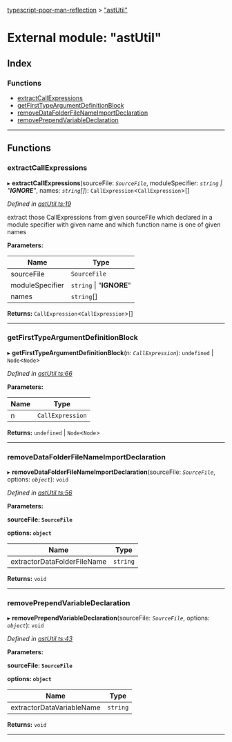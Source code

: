 [typescript-poor-man-reflection](../README.md) > ["astUtil"](../modules/_astutil_.md)

# External module: "astUtil"

## Index

### Functions

* [extractCallExpressions](_astutil_.md#extractcallexpressions)
* [getFirstTypeArgumentDefinitionBlock](_astutil_.md#getfirsttypeargumentdefinitionblock)
* [removeDataFolderFileNameImportDeclaration](_astutil_.md#removedatafolderfilenameimportdeclaration)
* [removePrependVariableDeclaration](_astutil_.md#removeprependvariabledeclaration)

---

## Functions

<a id="extractcallexpressions"></a>

###  extractCallExpressions

▸ **extractCallExpressions**(sourceFile: *`SourceFile`*, moduleSpecifier: *`string` \| "__IGNORE__"*, names: *`string`[]*): `CallExpression`<`CallExpression`>[]

*Defined in [astUtil.ts:19](https://github.com/cancerberoSgx/typescript-poor-man-reflection/blob/be10635/src/astUtil.ts#L19)*

extract those CallExpressions from given sourceFile which declared in a module specifier with given name and which function name is one of given names

**Parameters:**

| Name | Type |
| ------ | ------ |
| sourceFile | `SourceFile` |
| moduleSpecifier | `string` \| "__IGNORE__" |
| names | `string`[] |

**Returns:** `CallExpression`<`CallExpression`>[]

___
<a id="getfirsttypeargumentdefinitionblock"></a>

###  getFirstTypeArgumentDefinitionBlock

▸ **getFirstTypeArgumentDefinitionBlock**(n: *`CallExpression`*): `undefined` \| `Node`<`Node`>

*Defined in [astUtil.ts:66](https://github.com/cancerberoSgx/typescript-poor-man-reflection/blob/be10635/src/astUtil.ts#L66)*

**Parameters:**

| Name | Type |
| ------ | ------ |
| n | `CallExpression` |

**Returns:** `undefined` \| `Node`<`Node`>

___
<a id="removedatafolderfilenameimportdeclaration"></a>

###  removeDataFolderFileNameImportDeclaration

▸ **removeDataFolderFileNameImportDeclaration**(sourceFile: *`SourceFile`*, options: *`object`*): `void`

*Defined in [astUtil.ts:56](https://github.com/cancerberoSgx/typescript-poor-man-reflection/blob/be10635/src/astUtil.ts#L56)*

**Parameters:**

**sourceFile: `SourceFile`**

**options: `object`**

| Name | Type |
| ------ | ------ |
| extractorDataFolderFileName | `string` |

**Returns:** `void`

___
<a id="removeprependvariabledeclaration"></a>

###  removePrependVariableDeclaration

▸ **removePrependVariableDeclaration**(sourceFile: *`SourceFile`*, options: *`object`*): `void`

*Defined in [astUtil.ts:43](https://github.com/cancerberoSgx/typescript-poor-man-reflection/blob/be10635/src/astUtil.ts#L43)*

**Parameters:**

**sourceFile: `SourceFile`**

**options: `object`**

| Name | Type |
| ------ | ------ |
| extractorDataVariableName | `string` |

**Returns:** `void`

___

